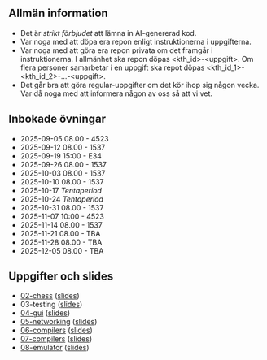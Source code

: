 ## Allmän information

* Det är *strikt förbjudet* att lämna in AI-genererad kod.
* Var noga med att döpa era repon enligt instruktionerna i uppgifterna.
* Var noga med att göra era repon privata om det framgår i instruktionerna. I allmänhet ska
  repon döpas \<kth_id\>-\<uppgift\>. Om flera personer samarbetar i en uppgift ska repot döpas
  \<kth_id_1\>-\<kth_id_2\>-...-\<uppgift\>.
* Det går bra att göra regular-uppgifter om det kör ihop sig någon vecka. Var då
  noga med att informera någon av oss så att vi vet.

## Inbokade övningar

* 2025-09-05 08.00 - 4523
* 2025-09-12 08.00 - 1537
* 2025-09-19 15:00 - E34
* 2025-09-26 08.00 - 1537
* 2025-10-03 08.00 - 1537
* 2025-10-10 08.00 - 1537
* 2025-10-17 _Tentaperiod_
* 2025-10-24 _Tentaperiod_
* 2025-10-31 08.00 - 1537
* 2025-11-07 10:00 - 4523
* 2025-11-14 08.00 - 1537
* 2025-11-21 08.00 - TBA
* 2025-11-28 08.00 - TBA
* 2025-12-05 08.00 - TBA

## Uppgifter och slides
* [02-chess](assignments/02-chess) ([slides](assignments/02-chess/slides.pdf))
* 03-testing ([slides](assignments/03-testing/slides.pdf))
* [04-gui](assignments/04-gui) ([slides](assignments/04-gui/slides.pdf))
* [05-networking](assignments/05-networking) ([slides](assignments/05-networking/slides.pdf))
* [06-compilers](assignments/06-compilers) ([slides](assignments/06-compilers/slides.pdf))
* [07-compilers](assignments/07-compilers) ([slides](assignments/07-compilers/slides.pdf))
* [08-emulator](assignments/08-emulator) ([slides](assignments/08-emulator/slides.pdf))
